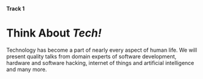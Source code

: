 #### Track 1

# Think About *Tech!*

Technology has become a part of nearly every aspect of human life. We will
present quality talks from domain experts of software development, hardware and
software hacking, internet of things and artificial intelligence and many more.
